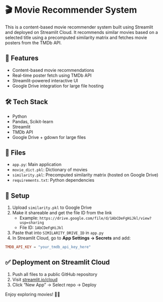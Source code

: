 # 🎬 Movie Recommender System

This is a content-based movie recommender system built using Streamlit and deployed on Streamlit Cloud. It recommends similar movies based on a selected title using a precomputed similarity matrix and fetches movie posters from the TMDb API.

## 🚀 Features
- Content-based movie recommendations
- Real-time poster fetch using TMDb API
- Streamlit-powered interactive UI
- Google Drive integration for large file hosting

## 🛠 Tech Stack
- Python
- Pandas, Scikit-learn
- Streamlit
- TMDb API
- Google Drive + gdown for large files

## 🧩 Files
- `app.py`: Main application
- `movie_dict.pkl`: Dictionary of movies
- `similarity.pkl`: Precomputed similarity matrix (hosted on Google Drive)
- `requirements.txt`: Python dependencies

## 🔐 Setup

1. Upload `similarity.pkl` to Google Drive
2. Make it shareable and get the file ID from the link
   - Example: `https://drive.google.com/file/d/1AbCDeFgHiJkl/view?usp=sharing`
   - File ID: `1AbCDeFgHiJkl`
3. Paste that into `SIMILARITY_DRIVE_ID` in `app.py`
4. In Streamlit Cloud, go to **App Settings → Secrets** and add:
```toml
TMDB_API_KEY = "your_tmdb_api_key_here"
```

## ✅ Deployment on Streamlit Cloud
1. Push all files to a public GitHub repository
2. Visit [streamlit.io/cloud](https://streamlit.io/cloud)
3. Click “New App” → Select repo → Deploy

Enjoy exploring movies! 🎥🍿
